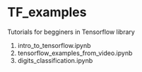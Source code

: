 # TF_examples

Tutorials for begginers in Tensorflow library

1. intro_to_tensorflow.ipynb
2. tensorflow_examples_from_video.ipynb
3. digits_classification.ipynb
